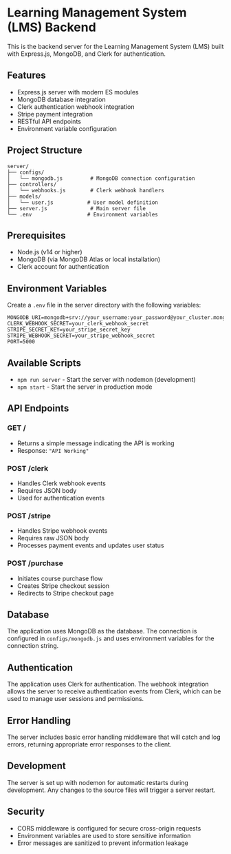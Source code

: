 # Learning Management System (LMS) Backend

This is the backend server for the Learning Management System (LMS) built with Express.js, MongoDB, and Clerk for authentication.

## Features

- Express.js server with modern ES modules
- MongoDB database integration
- Clerk authentication webhook integration
- Stripe payment integration
- RESTful API endpoints
- Environment variable configuration

## Project Structure

```
server/
├── configs/
│   └── mongodb.js         # MongoDB connection configuration
├── controllers/
│   └── webhooks.js        # Clerk webhook handlers
├── models/
│   └── user.js           # User model definition
├── server.js              # Main server file
└── .env                  # Environment variables
```

## Prerequisites

- Node.js (v14 or higher)
- MongoDB (via MongoDB Atlas or local installation)
- Clerk account for authentication

## Environment Variables

Create a `.env` file in the server directory with the following variables:

```
MONGODB_URI=mongodb+srv://your_username:your_password@your_cluster.mongodb.net
CLERK_WEBHOOK_SECRET=your_clerk_webhook_secret
STRIPE_SECRET_KEY=your_stripe_secret_key
STRIPE_WEBHOOK_SECRET=your_stripe_webhook_secret
PORT=5000
```

## Available Scripts

- `npm run server` - Start the server with nodemon (development)
- `npm start` - Start the server in production mode

## API Endpoints

### GET /
- Returns a simple message indicating the API is working
- Response: `"API Working"`

### POST /clerk
- Handles Clerk webhook events
- Requires JSON body
- Used for authentication events

### POST /stripe
- Handles Stripe webhook events
- Requires raw JSON body
- Processes payment events and updates user status

### POST /purchase
- Initiates course purchase flow
- Creates Stripe checkout session
- Redirects to Stripe checkout page

## Database

The application uses MongoDB as the database. The connection is configured in `configs/mongodb.js` and uses environment variables for the connection string.

## Authentication

The application uses Clerk for authentication. The webhook integration allows the server to receive authentication events from Clerk, which can be used to manage user sessions and permissions.

## Error Handling

The server includes basic error handling middleware that will catch and log errors, returning appropriate error responses to the client.

## Development

The server is set up with nodemon for automatic restarts during development. Any changes to the source files will trigger a server restart.

## Security

- CORS middleware is configured for secure cross-origin requests
- Environment variables are used to store sensitive information
- Error messages are sanitized to prevent information leakage
